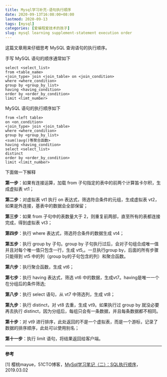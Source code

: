 ```yaml
---
title: Mysql学习补充-语句执行顺序
date: 2020-09-13T16:08:00+08:00
lastmod: 2020-09-13
tags: [mysql]
categories: [爱编程爱技术的孩子]
slug: mysql learning supplement-statement execution order 
---
```


这篇文章用来仔细思考 MySQL 查询语句的执行顺序。

<!--more-->

手写 MySQL  语句的顺序通常如下

```mysql
select <select_list>
from <table_name>
<join_type> join <join_table> on <join_condition>
where <where_condition>
group by <group_by_list>
having <having_condition>
order by <order_by_condition>
limit <limt_number>
```

MySQL 语句的执行顺序如下

```mysql
from <left table>
on <on_condition>
<join_type> join <join_table>
where <where_condition>
group by <group_by_list>
<sum()avg()等聚合函数>
having <having_condition>
select <select_list>
distinct
order by <order_by_condition>
limit <limit_number>
```

下面做一下解释

**第一步**：如果有连接运算，加载 from 子句指定的表中的前两个计算笛卡尔积，生成虚拟表 vt1；

**第二步**：对虚拟表 vt1 执行 on 表达式，筛选符合条件的元组，生成虚拟表 vt2，如果是外连接，基表中的数据会全部保留；

**第三步**：如果 from 子句中的表数量大于 2，则重复前两部，直至所有的表都连接完成，得到虚拟表 vt3；

**第四步**：执行 where 表达式，筛选符合条件的数据生成 vt4；

**第五步**：执行 group by 子句。group by 子句执行过后，会对子句组合成唯一值并且对每个唯一值只包含一行，生成 vt5,。一旦执行group by，后面的所有步骤只能得到 vt5 中的列（group by的子句包含的列）和聚合函数。

**第六步**：执行聚合函数，生成 vt6；

**第七步**：执行 having 表达式，筛选 vt6 中的数据，生成vt7。having是唯一一个在分组后的条件筛选;

**第八步**：执行 select 语句，从 vt7 中筛选列，生成 vt8；

**第九步**：执行 distinct，对 vt8 去重，生成 vt9。如果执行过 group by 就没必要再去执行 distinct，因为分组后，每组只会有一条数据，并且每条数据都不相同。

**第十步**：对 vt9 进行排序，此处返回的不是一个虚拟表，而是一个游标，记录了数据的排序顺序，此处可以使用别名；

**第十一步**：执行 limit 语句，将结果返回给客户端。

----



**参考**

[1] 樱桃mayue，51CTO博客，[MySql学习笔记（二）：SQL执行顺序](https://blog.51cto.com/13593129/2357192?source=dra)，2019.03.02

